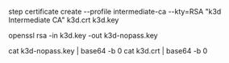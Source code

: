 step certificate create --profile intermediate-ca --kty=RSA "k3d Intermediate CA" k3d.crt k3d.key

openssl rsa -in k3d.key -out k3d-nopass.key

cat k3d-nopass.key | base64 -b 0
cat k3d.crt | base64 -b 0

